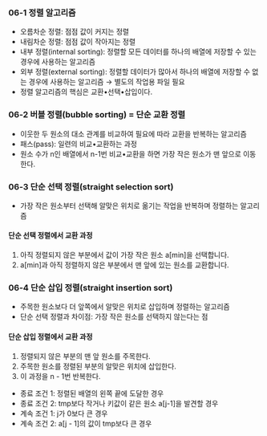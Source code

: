 ### 06-1 정렬 알고리즘
- 오름차순 정렬: 점점 값이 커지는 정렬
- 내림차순 정렬: 점점 값이 작아지는 정렬
- 내부 정렬(internal sorting): 정렬할 모든 데이터를 하나의 배열에 저장할 수 있는 경우에 사용하는 알고리즘
- 외부 정렬(external sorting): 정렬할 데이터가 많아서 하나의 배열에 저장할 수 없는 경우에 사용하는 알고리즘 → 별도의 작업용 파일 필요
- 정렬 알고리즘의 핵심은 교환•선택•삽입이다.

### 06-2 버블 정렬(bubble sorting) = 단순 교환 정렬
- 이웃한 두 원소의 대소 관계를 비교하여 필요에 따라 교환을 반복하는 알고리즘
- 패스(pass): 일련의 비교•교환하는 과정
- 원소 수가 n인 배열에서 n-1번 비교•교환을 하면 가장 작은 원소가 맨 앞으로 이동한다.

### 06-3 단순 선택 정렬(straight selection sort)
- 가장 작은 원소부터 선택해 알맞은 위치로 옮기는 작업을 반복하며 정렬하는 알고리즘

#### 단순 선택 정렬에서 교환 과정
1. 아직 정렬되지 않은 부분에서 값이 가장 작은 원소 a[min]을 선택합니다.
2. a[min]과 아직 정렬하지 않은 부분에서 맨 앞에 있는 원소를 교환합니다.

### 06-4 단순 삽입 정렬(straight insertion sort)
- 주목한 원소보다 더 앞쪽에서 알맞은 위치로 삽입하며 정렬하는 알고리즘
- 단순 선택 정렬과 차이점: 가장 작은 원소를 선택하지 않는다는 점

#### 단순 삽입 정렬에서 교환 과정
1. 정렬되지 않은 부분의 맨 앞 원소를 주목한다.
2. 주목한 원소를 정렬된 부분의 알맞은 위치에 삽입한다.
3. 이 과정을 n - 1번 반복한다.
- 종료 조건 1: 정렬된 배열의 왼쪽 끝에 도달한 경우
- 종료 조건 2: tmp보다 작거나 키값이 같은 원소 a[j-1]을 발견할 경우
- 계속 조건 1: j가 0보다 큰 경우
- 계속 조건 2: a[j - 1]의 값이 tmp보다 큰 경우

